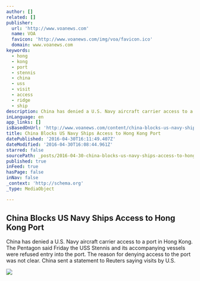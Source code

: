 ```yaml
---
author: []
related: []
publisher:
  url: 'http://www.voanews.com'
  name: VOA
  favicon: 'http://www.voanews.com/img/voa/favicon.ico'
  domain: www.voanews.com
keywords:
  - hong
  - kong
  - port
  - stennis
  - china
  - uss
  - visit
  - access
  - ridge
  - ship
description: China has denied a U.S. Navy aircraft carrier access to a port in Hong Kong. The Pentagon said Friday the USS Stennis and its accompanying vessels were refused entry into the port. The reason for denying access to the port was not clear. China sent a statement to Reuters saying visits by U.S.
inLanguage: en
app_links: []
isBasedOnUrl: 'http://www.voanews.com/content/china-blocks-us-navy-ships-access-to-hong-kong-port/3309694.html'
title: China Blocks US Navy Ships Access to Hong Kong Port
datePublished: '2016-04-30T16:11:49.407Z'
dateModified: '2016-04-30T16:08:44.961Z'
starred: false
sourcePath: _posts/2016-04-30-china-blocks-us-navy-ships-access-to-hong-kong-port.md
published: true
inFeed: true
hasPage: false
inNav: false
_context: 'http://schema.org'
_type: MediaObject

---
```

<article style=""><h1>China Blocks US Navy Ships Access to Hong Kong Port</h1><p>China has denied a U.S. Navy aircraft carrier access to a port in Hong Kong. The Pentagon said Friday the USS Stennis and its accompanying vessels were refused entry into the port. The reason for denying access to the port was not clear. China sent a statement to Reuters saying visits by U.S.</p><img src="http://gdb.voanews.com/2EB3543E-4DDA-46F1-9631-9FD96822F6E7_mw1024_mh1024_s.jpg" /></article>